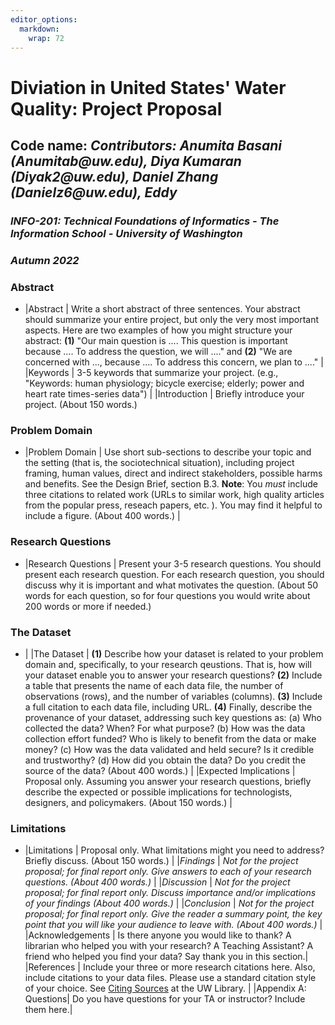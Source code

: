 ```yaml
---
editor_options: 
  markdown: 
    wrap: 72
---
```


# Diviation in United States' Water Quality: Project Proposal

## Code name: *Contributors: Anumita Basani (Anumitab\@uw.edu), Diya Kumaran   (Diyak2\@uw.edu), Daniel Zhang (Danielz6\@uw.edu), Eddy*

### *INFO-201: Technical Foundations of Informatics - The Information School - University of Washington*

### *Autumn 2022*

### **Abstract**

-   \|Abstract \| Write a short abstract of three sentences. Your
    abstract should summarize your entire project, but only the very
    most important aspects. Here are two examples of how you might
    structure your abstract: **(1)** "Our main question is .... This
    question is important because .... To address the question, we will
    ...." and **(2)** "We are concerned with ..., because .... To
    address this concern, we plan to ...." \| \|Keywords \| 3-5 keywords
    that summarize your project. (e.g., "Keywords: human physiology;
    bicycle exercise; elderly; power and heart rate times-series data")
    \| \|Introduction \| Briefly introduce your project. (About 150
    words.)

### **Problem Domain**

-    \|Problem Domain \| Use short sub-sections to describe your topic
    and the setting (that is, the sociotechnical situation), including
    project framing, human values, direct and indirect stakeholders,
    possible harms and benefits. See the Design Brief, section B.3.
    **Note**: You *must* include three citations to related work (URLs
    to similar work, high quality articles from the popular press,
    reseach papers, etc. ). You may find it helpful to include a figure.
    (About 400 words.) \|

### Research Questions

-   \|Research Questions \| Present your 3-5 research questions. You
    should present each research question. For each research question,
    you should discuss why it is important and what motivates the
    question. (About 50 words for each question, so for four questions
    you would write about 200 words or more if needed.)

### The Dataset

-   \| \|The Dataset \| **(1)** Describe how your dataset is related to
    your problem domain and, specifically, to your research qeustions.
    That is, how will your dataset enable you to answer your research
    questions? **(2)** Include a table that presents the name of each
    data file, the number of observations (rows), and the number of
    variables (columns). **(3)** Include a full citation to each data
    file, including URL. **(4)** Finally, describe the provenance of
    your dataset, addressing such key questions as: (a) Who collected
    the data? When? For what purpose? (b) How was the data collection
    effort funded? Who is likely to benefit from the data or make money?
    (c) How was the data validated and held secure? Is it credible and
    trustworthy? (d) How did you obtain the data? Do you credit the
    source of the data? (About 400 words.) \| \|Expected Implications \|
    Proposal only. Assuming you answer your research questions, briefly
    describe the expected or possible implications for technologists,
    designers, and policymakers. (About 150 words.) \|

### Limitations

-   \|Limitations \| Proposal only. What limitations might you need to
    address? Briefly discuss. (About 150 words.) \| \|*Findings* \| *Not
    for the project proposal; for final report only. Give answers to
    each of your research questions. (About 400 words.)* \|
    \|*Discussion* \| *Not for the project proposal; for final report
    only. Discuss importance and/or implications of your findings (About
    400 words.)* \| \|*Conclusion* \| *Not for the project proposal; for
    final report only. Give the reader a summary point, the key point
    that you will like your audience to leave with. (About 400 words.)*
    \| \|Acknowledgements \| Is there anyone you would like to thank? A
    librarian who helped you with your research? A Teaching Assistant? A
    friend who helped you find your data? Say thank you in this
    section.\| \|References \| Include your three or more research
    citations here. Also, include citations to your data files. Please
    use a standard citation style of your choice. See [Citing
    Sources](https://guides.lib.uw.edu/research/citations) at the UW
    Library. \| \|Appendix A: Questions\| Do you have questions for your
    TA or instructor? Include them here.\|
